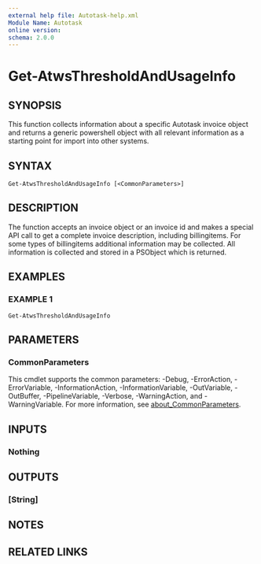 ```yaml
---
external help file: Autotask-help.xml
Module Name: Autotask
online version:
schema: 2.0.0
---
```


# Get-AtwsThresholdAndUsageInfo

## SYNOPSIS
This function collects information about a specific Autotask invoice object and returns a generic
powershell object with all relevant information as a starting point for import into other systems.

## SYNTAX

```
Get-AtwsThresholdAndUsageInfo [<CommonParameters>]
```

## DESCRIPTION
The function accepts an invoice object or an invoice id and makes a special API call to get a 
complete invoice description, including billingitems.
For some types of billingitems additional
information may be collected.
All information is collected and stored in a PSObject which is
returned.

## EXAMPLES

### EXAMPLE 1
```
Get-AtwsThresholdAndUsageInfo
```

## PARAMETERS

### CommonParameters
This cmdlet supports the common parameters: -Debug, -ErrorAction, -ErrorVariable, -InformationAction, -InformationVariable, -OutVariable, -OutBuffer, -PipelineVariable, -Verbose, -WarningAction, and -WarningVariable. For more information, see [about_CommonParameters](http://go.microsoft.com/fwlink/?LinkID=113216).

## INPUTS

### Nothing
## OUTPUTS

### [String]
## NOTES

## RELATED LINKS
